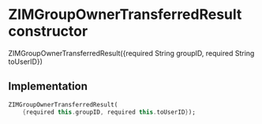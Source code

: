 


# ZIMGroupOwnerTransferredResult constructor







ZIMGroupOwnerTransferredResult({required String groupID, required String toUserID})





## Implementation

```dart
ZIMGroupOwnerTransferredResult(
    {required this.groupID, required this.toUserID});
```







